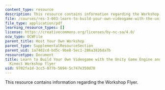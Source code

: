 ```yaml
---
content_type: resource
description: This resource contains information regarding the Workshop Flyer.
file: /courses/res-3-003-learn-to-build-your-own-videogame-with-the-unity-game-engine-and-microsoft-kinect-january-iap-2017/9702fa1d3cc5077b56945c747e350d70_MITRES_3_003IAP17_Flyer.pdf
file_type: application/pdf
learning_resource_types: []
license: https://creativecommons.org/licenses/by-nc-sa/4.0/
ocw_type: OCWFile
parent_title: Host Your Own Workshop
parent_type: SupplementalResourceSection
parent_uid: 1a7402cd-bd5c-9be8-5ec1-286a3826da7b
resourcetype: Document
title: Learn to Build Your Own Videogame with the Unity Game Engine and Microsoft
  Kinect Workshop flyer
uid: 9702fa1d-3cc5-077b-5694-5c747e350d70
---
```

This resource contains information regarding the Workshop Flyer.